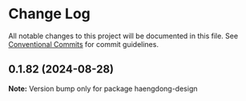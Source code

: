 # Change Log

All notable changes to this project will be documented in this file.
See [Conventional Commits](https://conventionalcommits.org) for commit guidelines.

## 0.1.82 (2024-08-28)

**Note:** Version bump only for package haengdong-design

